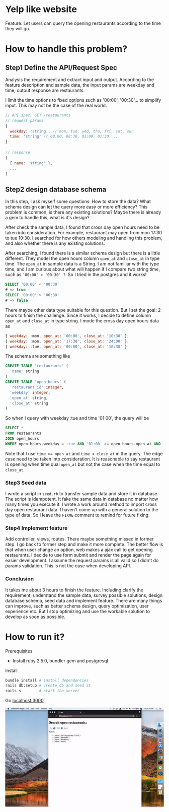 # Yelp like website

Feature: Let users can query the opening restaurants according to the time they will go.

# How to handle this problem?

## Step1 Define the API/Request Spec

Analysis the requirement and extract input and output. According to the feature description and sample data, the input params are weekday and time; output response are restaurants.

I limit the time options to fixed options such as '00:00', '00:30'... to simplify input. This may not be the case of the real world.

```javascript
// API spec, GET /restaurants
// request params
{
  weekday: 'string', // mon, tue, wed, thu, fri, sat, sun
  time: 'string' // 00:00, 00:30, 01:00, 01:30 ...
}

// response
[
  { name: 'string' },
  ...
]
```

## Step2 design database schema

In this step, I ask myself some questions: How to store the data? What schema design can let the query more easy or more efficiency? This problem is common, is there any existing solutions? Maybe there is already a gem to handle this, what is it's design?

After check the sample data, I found that cross day open hours need to be taken into consideration. For example, restaurant may open from mon 17:30 to tue 10:30. I searched for how others modeling and handling this problem, and also whether there is any existing solutions.

After searching, I found there is a similar schema design but there is a little different. They model the open hours column `open_at` and `close_at` in type time. The `open_at` in sample data is a String. I am not familiar with the type time, and I am curious about what will happen if I compare two string time, such as `'00:00' > '00:30' ?`. So I tried in the postgres and it works!

```SQL
SELECT '00:00' < '00:30'
# => true
SELECT '00:00' > '00:30'
# => false
```

There maybe other data type suitable for this question. But I set the goal: 2 hours to finish the challenge. Since it works, I decide to define column `open_at` and `close_at` in type string. I mode the cross day open hours data as

```javascript
{ weekday: :mon, open_at: '00:00', close_at: '10:30' },
{ weekday: :mon, open_at: '17:30', close_at: '24:00' },
{ weekday: :tue, open_at: '00:00', close_at: '10:30' }
```

The schema are something like
```SQL
CREATE TABLE 'restaurants' (
  'name' string
)
CREATE TABLE 'open_hours' (
  'restaurant_id' integer,
  'weekday' integer,
  'open_at' string,
  'close_at' string
)
```

So when I query with weekday :tue and time '01:00', the query will be
 ```sql
 SELECT *
 FROM restaurants
 JOIN open_hours
 WHERE open_hours.weekday = :tue AND '01:00' >= open_hours.open_at AND '01:00' < open_hours.close_at
 ```

Note that I use `time >= open_at` and `time < close_at` in the query. The edge case need to be taken into consideration. It is reasonable to say restaurant is opening when time qual `open_at` but not the case when the time equal to `close_at`.

### Step3 Seed data

I wrote a script in `seed.rb` to transfer sample data and store it in database. The script is idempotent. It fake the same data in database no matter how many times you execute it. I wrote a work around method to import cross day open restaurant data. I haven't come up with a general solution to the type of data, So I leave the `FIXME` comment to remind for future fixing.

### Step4 Implement feature

Add controller, views, routes. There maybe something missed in former step. I go back to former step and make it more complete. The better flow is that when user change an option, web makes a ajax call to get opening restaurants. I decide to use form submit and render the page again for easier development. I assume the request params is all valid so I didn't do params validation. This is not the case when developing API.

### Conclusion

It takes me about 3 hours to finish the feature. Including clarify the requirement, understand the sample data, survey possible solutions, design database schema, seed data and implement feature. There are many things can improve, such as better schema design, query optimization, user experience etc. But I stop optimizing and use the workable solution to develop as soon as possible.

# How to run it?

Prerequisites

* Install ruby 2.5.0, bundler gem and postgresql

Install

```sh
bundle install # install dependencies
rails db:setup # create db and seed it
rails s        # start the server
```

Go [localhost:3000](http://localhost:3000)

![Demo](https://github.com/darren987469/yelp/blob/master/gifs/demo.gif)
